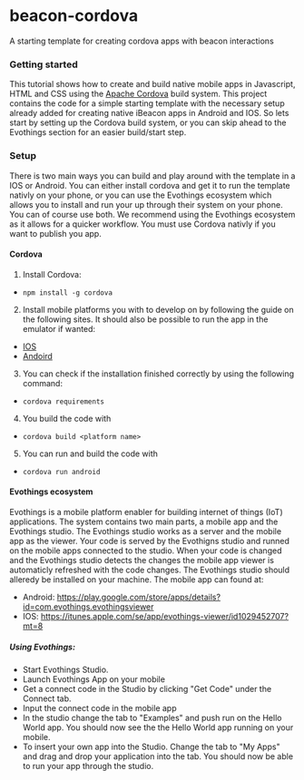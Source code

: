 # beacon-cordova
A starting template for creating cordova apps with beacon interactions

### Getting started
This tutorial shows how to create and build native mobile apps in Javascript, HTML and CSS using the [Apache Cordova](https://cordova.apache.org/) build system. This project contains the code for a simple starting template with the necessary setup already added for creating native iBeacon apps in Android and IOS. So lets start by setting up the Cordova build system, or you can skip ahead to the Evothings section for an easier build/start step.

### Setup
There is two main ways you can build and play around with the template in a IOS or Android. You can either install cordova and get it to run the template nativly on your phone, or you can use the Evothings ecosystem which allows you to install and run your up through their system on your phone. You can of course use both. We recommend using the Evothings ecosystem as it allows for a quicker workflow. You must use Cordova nativly if you want to publish you app.

#### Cordova
1. Install Cordova:
  - `npm install -g cordova`
2. Install mobile platforms you with to develop on by following the guide on the following sites. It should also be possible to run the app in the emulator if wanted:
  - [IOS](https://cordova.apache.org/docs/en/latest/guide/platforms/ios/index.html)
  - [Andoird](https://cordova.apache.org/docs/en/latest/guide/platforms/android/index.html)
3. You can check if the installation finished correctly by using the following command:
  - `cordova requirements`
4. You build the code with
  - `cordova build <platform name>`
5. You can run and build the code with
  - `cordova run android`

#### Evothings ecosystem
Evothings is a mobile platform enabler for building internet of things (IoT) applications. The system contains two main parts, a mobile app and the Evothings studio. The Evothings studio works as a server and the mobile app as the viewer. Your code is served by the Evothigns studio and runned on the mobile apps connected to the studio. When your code is changed and the Evothings studio detects the changes the mobile app viewer is automaticly refreshed with the code changes. The Evothings studio should alleredy be installed on your machine. The mobile app can found at:
  - Android: https://play.google.com/store/apps/details?id=com.evothings.evothingsviewer
  - IOS: https://itunes.apple.com/se/app/evothings-viewer/id1029452707?mt=8

##### Using Evothings:
  - Start Evothings Studio.
  - Launch Evothings App on your mobile
  - Get a connect code in the Studio by clicking "Get Code" under the Connect tab.
  - Input the connect code in the mobile app
  - In the studio change the tab to "Examples" and push run on the Hello World app. You should now see the the Hello World app running on your mobile.
  - To insert your own app into the Studio. Change the tab to "My Apps" and drag and drop your application into the tab. You should now be able to run your app through the studio.
